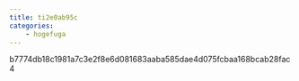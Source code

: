 ```yaml
---
title: ti2e0ab95c
categories:
    - hogefuga
---
```

b7774db18c1981a7c3e2f8e6d081683aaba585dae4d075fcbaa168bcab28fac4